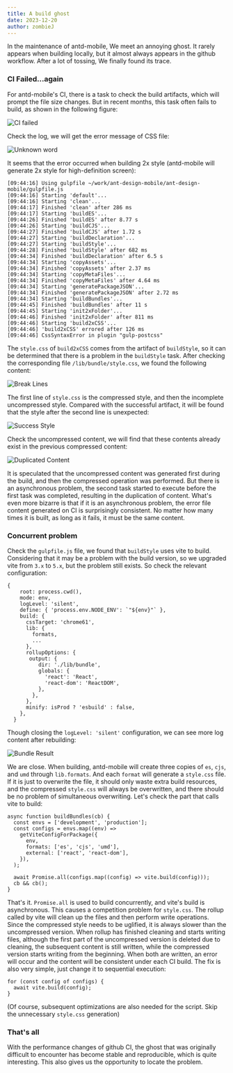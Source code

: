 ```yaml
---
title: A build ghost
date: 2023-12-20
author: zombieJ
---
```


In the maintenance of antd-mobile, We meet an annoying ghost. It rarely appears when building locally, but it almost always appears in the github workflow. After a lot of tossing, We finally found its trace.

### CI Failed...again

For antd-mobile's CI, there is a task to check the build artifacts, which will prompt the file size changes. But in recent months, this task often fails to build, as shown in the following figure:

![CI failed](https://mdn.alipayobjects.com/huamei_7uahnr/afts/img/A*XSAESJ3_HWgAAAAAAAAAAAAADrJ8AQ/original)

Check the log, we will get the error message of CSS file:

![Unknown word](https://mdn.alipayobjects.com/huamei_7uahnr/afts/img/A*2ybATYq9l2oAAAAAAAAAAAAADrJ8AQ/original)

It seems that the error occurred when building 2x style (antd-mobile will generate 2x style for high-definition screen):

```log
[09:44:16] Using gulpfile ~/work/ant-design-mobile/ant-design-mobile/gulpfile.js
[09:44:16] Starting 'default'...
[09:44:16] Starting 'clean'...
[09:44:17] Finished 'clean' after 286 ms
[09:44:17] Starting 'buildES'...
[09:44:26] Finished 'buildES' after 8.77 s
[09:44:26] Starting 'buildCJS'...
[09:44:27] Finished 'buildCJS' after 1.72 s
[09:44:27] Starting 'buildDeclaration'...
[09:44:27] Starting 'buildStyle'...
[09:44:28] Finished 'buildStyle' after 682 ms
[09:44:34] Finished 'buildDeclaration' after 6.5 s
[09:44:34] Starting 'copyAssets'...
[09:44:34] Finished 'copyAssets' after 2.37 ms
[09:44:34] Starting 'copyMetaFiles'...
[09:44:34] Finished 'copyMetaFiles' after 4.64 ms
[09:44:34] Starting 'generatePackageJSON'...
[09:44:34] Finished 'generatePackageJSON' after 2.72 ms
[09:44:34] Starting 'buildBundles'...
[09:44:45] Finished 'buildBundles' after 11 s
[09:44:45] Starting 'init2xFolder'...
[09:44:46] Finished 'init2xFolder' after 811 ms
[09:44:46] Starting 'build2xCSS'...
[09:44:46] 'build2xCSS' errored after 126 ms
[09:44:46] CssSyntaxError in plugin "gulp-postcss"
```

The `style.css` of `build2xCSS` comes from the artifact of `buildStyle`, so it can be determined that there is a problem in the `buildStyle` task. After checking the corresponding file `/lib/bundle/style.css`, we found the following content:

![Break Lines](https://mdn.alipayobjects.com/huamei_7uahnr/afts/img/A*5NqFR6_nkhwAAAAAAAAAAAAADrJ8AQ/original)

The first line of `style.css` is the compressed style, and then the incomplete uncompressed style. Compared with the successful artifact, it will be found that the style after the second line is unexpected:

![Success Style](https://mdn.alipayobjects.com/huamei_7uahnr/afts/img/A*xnDRT5SDVvMAAAAAAAAAAAAADrJ8AQ/original)

Check the uncompressed content, we will find that these contents already exist in the previous compressed content:

![Duplicated Content](https://mdn.alipayobjects.com/huamei_7uahnr/afts/img/A*wShGRJ16U1AAAAAAAAAAAAAADrJ8AQ/original)

It is speculated that the uncompressed content was generated first during the build, and then the compressed operation was performed. But there is an asynchronous problem, the second task started to execute before the first task was completed, resulting in the duplication of content. What's even more bizarre is that if it is an asynchronous problem, the error file content generated on CI is surprisingly consistent. No matter how many times it is built, as long as it fails, it must be the same content.

### Concurrent problem

Check the `gulpfile.js` file, we found that `buildStyle` uses vite to build. Considering that it may be a problem with the build version, so we upgraded vite from `3.x` to `5.x`, but the problem still exists. So check the relevant configuration:

```tsx
{
    root: process.cwd(),
    mode: env,
    logLevel: 'silent',
    define: { 'process.env.NODE_ENV': `"${env}"` },
    build: {
      cssTarget: 'chrome61',
      lib: {
        formats,
        ...
      },
      rollupOptions: {
       output: {
          dir: './lib/bundle',
          globals: {
            'react': 'React',
            'react-dom': 'ReactDOM',
          },
        },
      },
      minify: isProd ? 'esbuild' : false,
    },
  }
```

Though closing the `logLevel: 'silent'` configuration, we can see more log content after rebuilding:

![Bundle Result](https://mdn.alipayobjects.com/huamei_7uahnr/afts/img/A*efjVR4DG_ysAAAAAAAAAAAAADrJ8AQ/original)

We are close. When building, antd-mobile will create three copies of `es`, `cjs`, and `umd` through `lib.formats`. And each `format` will generate a `style.css` file. If it is just to overwrite the file, it should only waste extra build resources, and the compressed `style.css` will always be overwritten, and there should be no problem of simultaneous overwriting. Let's check the part that calls vite to build:

```tsx
async function buildBundles(cb) {
  const envs = ['development', 'production'];
  const configs = envs.map((env) =>
    getViteConfigForPackage({
      env,
      formats: ['es', 'cjs', 'umd'],
      external: ['react', 'react-dom'],
    }),
  );

  await Promise.all(configs.map((config) => vite.build(config)));
  cb && cb();
}
```

That's it. `Promise.all` is used to build concurrently, and vite's build is asynchronous. This causes a competition problem for `style.css`. The rollup called by vite will clean up the files and then perform write operations. Since the compressed style needs to be uglified, it is always slower than the uncompressed version. When rollup has finished cleaning and starts writing files, although the first part of the uncompressed version is deleted due to cleaning, the subsequent content is still written, while the compressed version starts writing from the beginning. When both are written, an error will occur and the content will be consistent under each CI build. The fix is also very simple, just change it to sequential execution:

```tsx
for (const config of configs) {
  await vite.build(config);
}
```

(Of course, subsequent optimizations are also needed for the script. Skip the unnecessary `style.css` generation)

### That's all

With the performance changes of github CI, the ghost that was originally difficult to encounter has become stable and reproducible, which is quite interesting. This also gives us the opportunity to locate the problem.
